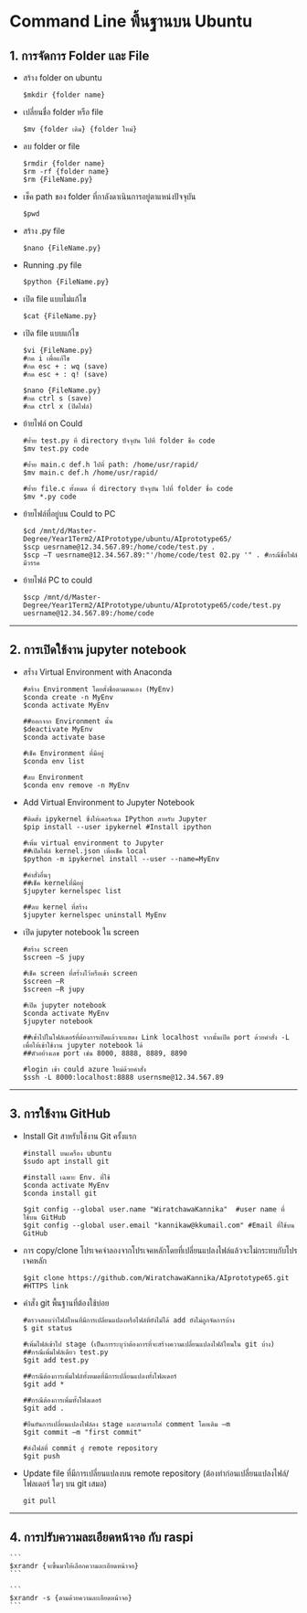 # **Command Line พื้นฐานบน Ubuntu**


## 1. การจัดการ Folder และ File

- สร้าง folder on ubuntu

    ```
    $mkdir {folder name}
    ```
    
- เปลี่ยนชื่อ folder หรือ file

    ```
    $mv {folder เดิม} {folder ใหม่}
    ```

- ลบ folder or file

    ```
    $rmdir {folder name}
    $rm -rf {folder name}
    $rm {FileName.py}
    ```
- เช็ค path ของ folder ที่กาลังดาเนินการอยู่ตาแหน่งปัจจุบัน

    ```
    $pwd
    ```
- สร้าง .py file

    ```
    $nano {FileName.py}
    ```

- Running .py file

    ```
    $python {FileName.py}
    ```

- เปิด file แบบไม่แก้ไข

    ```
    $cat {FileName.py}
    ```

- เปิด file แบบแก้ไข

    ```
    $vi {FileName.py}
    #กด i เพื่อแก้ไข
    #กด esc + : wq (save)
    #กด esc + : q! (save)

    $nano {FileName.py}
    #กด ctrl s (save)
    #กด ctrl x (ปิดไฟล์)
    ```
- ย้ายไฟล์ on Could

    ```
    #ย้ำย test.py ที่ directory ปัจจุบัน ไปที่ folder ชื่อ code
    $mv test.py code

    #ย้ำย main.c def.h ไปที่ path: /home/usr/rapid/
    $mv main.c def.h /home/usr/rapid/

    #ย้ำย file.c ทั้งหมด ที่ directory ปัจจุบัน ไปที่ folder ชื่อ code
    $mv *.py code
    ```

- ย้ายไฟล์ที่อยู่บน Could to PC 

    ```
   $cd /mnt/d/Master-Degree/Year1Term2/AIPrototype/ubuntu/AIprototype65/
   $scp uesrname@12.34.567.89:/home/code/test.py .
   $scp –T uesrname@12.34.567.89:"'/home/code/test 02.py '" . #กรณีชื่อไฟล์มีวรรค
    ```

- ย้ายไฟล์ PC to could

  ```
  $scp /mnt/d/Master-Degree/Year1Term2/AIPrototype/ubuntu/AIprototype65/code/test.py uesrname@12.34.567.89:/home/code
  ```

---

## 2. การเปิดใช้งาน jupyter notebook ##

- สร้ำง Virtual Environment with Anaconda

    ```
    #สร้าง Environment โดยตั้งชื่อตามตนเอง (MyEnv)
    $conda create -n MyEnv
    $conda activate MyEnv

    ##ออกจาก Environment นั้น
    $deactivate MyEnv 
    $conda activate base 

    #เช็ค Environment ที่มีอยู่
    $conda env list

    #ลบ Environment
    $conda env remove -n MyEnv
    ```

- Add Virtual Environment to Jupyter Notebook

    ```
    #ติดตั้ง ipykernel ซึ่งให้เคอร์เนล IPython สาหรับ Jupyter
    $pip install --user ipykernel #Install ipython

    #เพิ่ม virtual environment to Jupyter 
    ##เปิดไฟล์ kernel.json เพื่อเช็ค local
    $python -m ipykernel install --user --name=MyEnv
    
    #คำสั่งอื่นๆ
    ##เช็ค kernelที่มีอยู่
    $jupyter kernelspec list 

    ##ลบ kernel ที่สร้าง
    $jupyter kernelspec uninstall MyEnv
    ```

- เปิด jupyter notebook ใน screen

    ```
    #สร้าง screen
    $screen –S jupy 

    #เช็ค screen ที่สร้ำงไว้หรือเข้า screen
    $screen –R
    $screen –R jupy 

    #เปิด jupyter notebook
    $conda activate MyEnv
    $jupyter notebook

    ##เข้ำไปในโฟล์เดอร์ที่ต้องการเปิดแล้วจะแสดง Link localhost จากนั้นเปิด port ด้วยคำสั่ง -L เพื่อให้เข้าใช้งาน jupyter notebook ได้ 
    ##ตัวอย้างเลข port เช่น 8000, 8888, 8889, 8890 

    #login เข้า could azure ใหม่ด้วยคำสั่ง
    $ssh -L 8000:localhost:8888 usernsme@12.34.567.89
    ```

---

## 3. การใช้งาน GitHub ##

- Install Git สาหรับใช้งาน Git ครั้งแรก

    ```
    #install บนเครื่อง ubuntu 
    $sudo apt install git  

    #install เฉพาะ Env. ที่ใช้
    $conda activate MyEnv
    $conda install git

    $git config --global user.name "WiratchawaKannika"  #user name ที่ใช้บน GitHub
    $git config --global user.email "kannikaw@kkumail.com" #Email ที่ใช้บน GitHub
    ``` 

- การ copy/clone โปรเจคจำลองจากโปรเจคหลักโดยที่เปลี่ยนแปลงไฟล์แล้วจะไม่กระทบกับโปรเจคหลัก 

    ```
    $git clone https://github.com/WiratchawaKannika/AIprototype65.git #HTTPS link
    ```

- คำสั่ง git พื้นฐานที่ต้องใช้บ่อย

    ```
    #ตรวจสอบว่าไฟล์ไหนที่มีการเปลี่ยนแปลงหรือไฟล์ที่ยังไม่ได้ add ยังไม่ถูกจัดการบ้าง
    $ git status

    #เพิ่มไฟล์เข้าไป stage (เป็นการระบุว่าต้องการที่จะสร้างความเปลี่ยนแปลงไฟล์ไหนใน git บ้าง)
    ##กรณีเพิ่มไฟล์เดียว test.py
    $git add test.py 

    ##กรณีต้องการเพิ่มไฟล์ทั้งหมดที่มีการเปลี่ยนแปลงทั้งโฟลเดอร์
    $git add *      

    ##กรณีต้องการเพิ่มทั้งโฟลเดอร์
    $git add . 

    #ยืนยันการเปลี่ยนแปลงไฟล์ลง stage และสามารถใส่ comment โดยเติม –m
    $git commit –m "first commit"

    #ส่งไฟล์ที่ commit สู่ remote repository
    $git push
    ```

- Update file ที่มีการเปลี่ยนแปลงบน remote repository (ต้องทำก่อนเปลี่ยนแปลงไฟล์/โฟลเดอร์ ใดๆ บน git เสมอ)

    ```
    git pull
    ```

---
## 4. การปรับความละเอียดหน้าจอ กับ raspi

    ```
    $xrandr {จะขึ้นมาให้เลือกความละเอียดหน้าจอ}
    ```
    
    ```
    $xrandr -s {ตามด้วยความละเอียดหน้าจอ}
    ```

